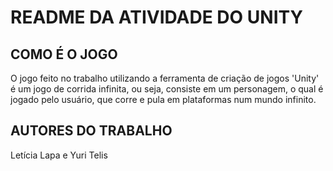 <h1> README DA ATIVIDADE DO UNITY </h1>
<h2> COMO É O JOGO </h2>
<p> O jogo feito no trabalho utilizando a ferramenta de criação de jogos 'Unity' é um jogo de corrida infinita, ou seja, consiste em um personagem, o qual é jogado pelo usuário, que corre e pula em plataformas num mundo infinito. </p>

<h2> AUTORES DO TRABALHO </h2>
<p> Letícia Lapa e Yuri Telis </p>
